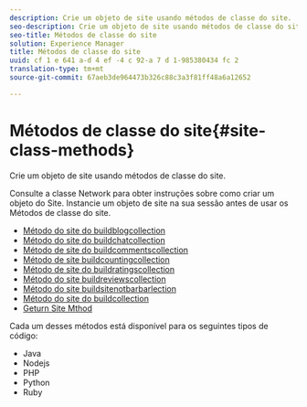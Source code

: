 ```yaml
---
description: Crie um objeto de site usando métodos de classe do site.
seo-description: Crie um objeto de site usando métodos de classe do site.
seo-title: Métodos de classe do site
solution: Experience Manager
title: Métodos de classe do site
uuid: cf 1 e 641 a-d 4 ef -4 c 92-a 7 d 1-985380434 fc 2
translation-type: tm+mt
source-git-commit: 67aeb3de964473b326c88c3a3f81ff48a6a12652

---
```



# Métodos de classe do site{#site-class-methods}

Crie um objeto de site usando métodos de classe do site.

Consulte a classe Network para obter instruções sobre como criar um objeto do Site. Instancie um objeto de site na sua sessão antes de usar os Métodos de classe do site.

* [Método do site do buildblogcollection](../c-installing-libraries/r-buildblogcollection-site-method.md#r_buildblogcollection_site_method)
* [Método do site do buildchatcollection](../c-installing-libraries/r-buildchatcollection-site-method.md#r_buildchatcollection_site_method)
* [Método de site do buildcommentscollection](../c-installing-libraries/r-buildcommentscollection-site-method.md#r_buildcommentscollection_site_method)
* [Método de site buildcountingcollection](../c-installing-libraries/r-buildcountingcollection-site-method.md#r_buildcountingcollection_site_method)
* [Método de site do buildratingscollection](../c-installing-libraries/r-buildratingscollection-site-method.md#r_buildratingscollection_site_method)
* [Método do site buildreviewscollection](../c-installing-libraries/r-buildreviewscollection-site-method.md#r_buildreviewscollection_site_method)
* [Método do site buildsitenotbarbarlection](../c-installing-libraries/r-buildsitenotescollection-site-method.md#r_buildsitenotescollection_site_method)
* [Método do site do buildcollection](../c-installing-libraries/r-buildcollection-site-method.md#r_buildcollection_site_method)
* [Geturn Site Mthod](../c-installing-libraries/r-geturn-site-method.md#r_geturn_site_method)

Cada um desses métodos está disponível para os seguintes tipos de código:

* Java
* Nodejs
* PHP
* Python
* Ruby

